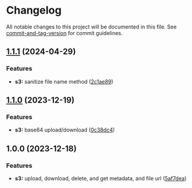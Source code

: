 # Changelog

All notable changes to this project will be documented in this file. See [commit-and-tag-version](https://github.com/absolute-version/commit-and-tag-version) for commit guidelines.

## [1.1.1](https://github.com/dptsi/go-storage/compare/s3/v1.1.0...s3/v1.1.1) (2024-04-29)


### Features

* **s3:** sanitize file name method ([2c1ae89](https://github.com/dptsi/go-storage/commit/2c1ae89bd0211fc330f1ff80072fc97e7f1c5ac0))

## [1.1.0](https://github.com/dptsi/go-storage/compare/s3/v1.0.0...s3/v1.1.0) (2023-12-19)


### Features

* **s3:** base64 upload/download ([0c38dc4](https://github.com/dptsi/go-storage/commit/0c38dc446c00e9bcfadebc9f2b96ef35839e13eb))

## 1.0.0 (2023-12-18)

### Features

- **s3:** upload, download, delete, and get metadata, and file url ([5af7dea](https://github.com/dptsi/go-storage/commit/5af7deafe0f367757562457d1d56b36f902b6826))
